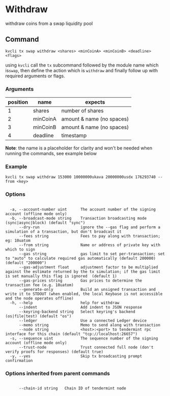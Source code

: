 # Withdraw

withdraw coins from a swap liquidity pool

## Command
```
kvcli tx swap withdraw <shares> <minCoinA> <minCoinB> <deadline> <flags>
```

using ```kvcli``` call the ```tx``` subcommand followed by the module name which is```swap```, then define the action which is ```withdraw``` and finally follow up with required arguments or flags.

### Arguments
position|name|expects
|--|--|--|
1|shares| number of shares
2|minCoinA| amount & name (no spaces)
3|minCoinB| amount & name (no spaces)
4|deadline| timestamp 


**Note**: the name is a placeholder for clarity and won't be needed when running the commands, see example below

### Example
```
kvcli tx swap withdraw 153000 10000000ukava 20000000usdx 176293740 --from <key>
```
 
### Options
```

  -a, --account-number uint      The account number of the signing account (offline mode only)
  -b, --broadcast-mode string    Transaction broadcasting mode (sync|async|block) (default "sync")
      --dry-run                  ignore the --gas flag and perform a simulation of a transaction, but don't broadcast it
      --fees string              Fees to pay along with transaction; eg: 10uatom
      --from string              Name or address of private key with which to sign
      --gas string               gas limit to set per-transaction; set to "auto" to calculate required gas automatically (default 200000) (default "200000")
      --gas-adjustment float     adjustment factor to be multiplied against the estimate returned by the tx simulation; if the gas limit is set manually this flag is ignored  (default 1)
      --gas-prices string        Gas prices to determine the transaction fee (e.g. 10uatom)
      --generate-only            Build an unsigned transaction and write it to STDOUT (when enabled, the local Keybase is not accessible and the node operates offline)
  -h, --help                     help for withdraw
      --indent                   Add indent to JSON response
      --keyring-backend string   Select keyring's backend (os|file|test) (default "os")
      --ledger                   Use a connected Ledger device
      --memo string              Memo to send along with transaction
      --node string              <host>:<port> to tendermint rpc interface for this chain (default "tcp://localhost:26657")
  -s, --sequence uint            The sequence number of the signing account (offline mode only)
      --trust-node               Trust connected full node (don't verify proofs for responses) (default true)
  -y, --yes                      Skip tx broadcasting prompt confirmation

```

### Options inherited from parent commands
```

      --chain-id string   Chain ID of tendermint node

```